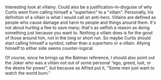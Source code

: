 Interesting look at villainy. Could also be a justification-in-disguise of why Curtis went from calling himself a "superhero" to a "villain". Personally, his definition of a villain is what I would call an anti-hero. Villains are defined as people who cause damage and harm to people and things around them. It's not about hurting a few to save many; that's as selfish a reason as doing something just because you want to. Nothing a villain does is for the good of those around him, not in the long or short run. So maybe Curtis should start calling himself a symbol, rather than a superhero or a villain. Allying himself to either side seems counter-logical.

Of course, since he brings up the Batman reference, I should also point out the Joker who was a villain not out of some personal "ego, greed, lust, or the desire for power", but because as Alfred put it, "Some men just want to watch the world burn."
